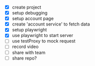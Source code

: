 - [x] create project
- [x] setup debugging
- [x] setup account page
- [x] create 'account service' to fetch data
- [x] setup playwright
- [x] use playwright to start server
- [ ] use testProxy to mock request
- [ ] record video
- [ ] share with team
- [ ] share repo?
